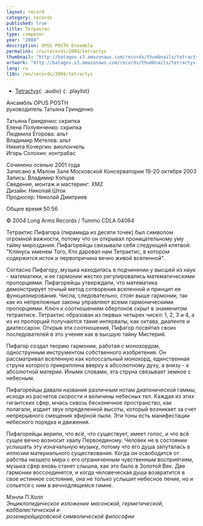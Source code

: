 ```yaml
---
layout: record
category: records
published: true
title: Тетрактис
type: composer
year: "2004"
description: OPUS POSTH Ensemble
permalink: /ru/records/2004/tetractys
thumbnail: "http://batagov.s3.amazonaws.com/records/thumbnails/tetractys.jpg"
artwork: "http://batagov.s3.amazonaws.com/records/thumbnails/tetractys.jpg"
lang: ru
l10n: /en/records/2004/tetractys
---
```


- [Tetractys](http://batagov.s3.amazonaws.com/records/sounds/tetractys.mp3){: .audio}
{: .playlist} 

Ансамбль OPUS POSTH  
руководитель Татьяна Гринденко  
  
Татьяна Гринденко: скрипка  
Елена Полуянченко: скрипка  
Людмила Егорова: альт  
Владимир Метелев: альт  
Никита Кочергин: виолончель  
Игорь Солохин: контрабас  
  
  
Сочинено осенью 2001 года  
Записано в Малом Зале Московской Консерватории 19-20 октября 2003  
Запись: Владимир Копцов  
Сведение, монтаж и мастеринг: XMZ  
Дизайн: Николай Шток  
Продюсер: Николай Дмитриев  
  
Общее время 50:56   
  
© 2004 Long Arms Records / Tummo CDLA 04064   

Тетрактис Пифагора (пирамида из десяти точек) был символом огромной важности, потому что он открывал проницательному уму тайну мироздания. Пифагорейцы связывали себя следующей клятвой: "Клянусь именем Того, Кто даровал нам Тетрактис, в котором содержится исток и первопричина вечно живой вселенной".

Согласно Пифагору, музыка находилась в подчинении у высшей из наук - математики, и ее гармонии жестко регулировались математическими пропорциями. Пифагорейцы утверждали, что математика демонстрирует точный метод сотворения вселенной и принцип ее функционирования. Числа, следовательно, стоят выше гармонии, так как их непреложные законы управляют всеми гармоническими пропорциями. Ключ к соотношениям обертонов скрыт в знаменитом тетрактисе. Тетрактис образован из первых четырех чисел: 1, 2, 3 и 4, а из их пропорций получаются такие интервалы, как октава, диапенте и диатессарон. Открыв эти соотношения, Пифагор посвятил своих последователей в это учение как в высшую тайну Мистерий.

Пифагор создал теорию гармонии, работая с монохордом, однострунным инструментом собственного изобретения. Он рассматривал вселенную как колоссальный монохорд, единственная струна которого прикреплена вверху к абсолютному духу, а внизу - к абсолютной материи. Иными словами, эта струна связывает земное с небесным.

Пифагорейцы давали названия различным нотам диатонической гаммы, исходя из расчетов скорости и величины небесных тел. Каждая из этих гигантских сфер, мчась сквозь бесконечное пространство, как полагали, издает звук определенной высоты, который возникает за счет непрерывного смещения эфирной пыли. Эти тоны есть манифестации небесного порядка и движения.

Пифагорейцы верили, что всё, что существует, имеет голос, и что всё сущее вечно возносит хвалу Первоединому. Человек не в состоянии услышать эту изначальную музыку, потому что его душа запуталась в иллюзии материального существования. Когда он освободится от рабства низшего мира с его ограниченным чувственным восприятием, музыка сфер вновь станет слышна, как это было в Золотой Век. Две гармонии воссоединятся, и когда человеческая душа возвратится в свое истинное состояние, она не только услышит небесное пение, но и сольется с ним в вечнодлящемся гимне.

  
Мэнли П.Холл  
_Энциклопедическое изложение масонской, герметической, каббалистической и_  
_розенкрейцеровской символической философии_